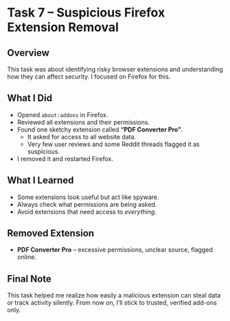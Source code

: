 # Task 7 – Suspicious Firefox Extension Removal

## Overview
This task was about identifying risky browser extensions and understanding how they can affect security. I focused on Firefox for this.

## What I Did
- Opened `about:addons` in Firefox.
- Reviewed all extensions and their permissions.
- Found one sketchy extension called **“PDF Converter Pro”**.
  - It asked for access to all website data.
  - Very few user reviews and some Reddit threads flagged it as suspicious.
- I removed it and restarted Firefox.

## What I Learned
- Some extensions look useful but act like spyware.
- Always check what permissions are being asked.
- Avoid extensions that need access to *everything*.

## Removed Extension
- **PDF Converter Pro** – excessive permissions, unclear source, flagged online.

## Final Note
This task helped me realize how easily a malicious extension can steal data or track activity silently. From now on, I’ll stick to trusted, verified add-ons only.
